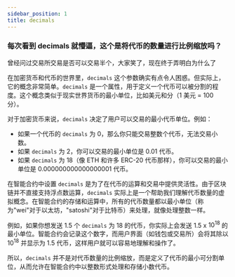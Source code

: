 ```yaml
---
sidebar_position: 1
title: decimals
---
```


### 每次看到 decimals 就懵逼，这个是将代币的数量进行比例缩放吗？

<p style={{color: 'red'}}>曾经问过交易所交易是否可以交易半个，大家笑了，现在终于弄明白为什么了</p>

在加密货币和代币的世界里，`decimals` 这个参数确实有点令人困惑。但实际上，它的概念非常简单。`decimals` 是一个属性，用于定义一个代币可以被分割的程度。这个概念类似于现实世界货币的最小单位，比如美元和分（1 美元 = 100 分）。

对于加密货币来说，`decimals` 决定了用户可以交易的最小代币单位。例如：

- 如果一个代币的 `decimals` 为 0，那么你只能交易整数个代币，无法交易小数。
- 如果 `decimals` 为 2，你可以交易的最小单位是 0.01 代币。
- 如果 `decimals` 为 18（像 ETH 和许多 ERC-20 代币那样），你可以交易的最小单位是 $0.000000000000000001$ 代币。

在智能合约中设置 `decimals` 是为了在代币的运算和交易中提供灵活性。由于区块链并不直接支持浮点数运算，`decimals` 实际上是一个帮助我们理解代币数量的虚拟概念。在智能合约的存储和运算中，所有的代币数量都以最小单位（称为"wei"对于以太坊，"satoshi"对于比特币）来处理，就像处理整数一样。

例如，如果你想发送 1.5 个 `decimals` 为 18 的代币，你实际上会发送 1.5 x $10^{18}$ 的最小单位。智能合约会记录这个数字，而用户界面（如钱包或交易所）会将其除以 $10^{18}$ 并显示为 1.5 代币，这样用户就可以容易地理解和操作了。

所以，`decimals` 并不是对代币数量的比例缩放，而是定义了代币的最小可分割单位，从而允许在智能合约中以整数形式处理和存储小数代币。
